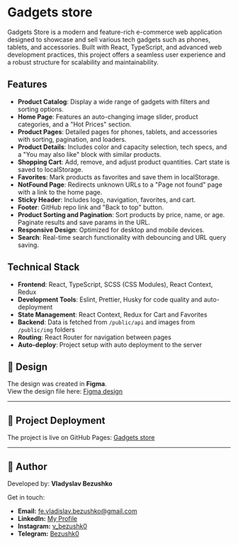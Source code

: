 # Gadgets store

Gadgets Store is a modern and feature-rich e-commerce web application designed to showcase and sell various tech gadgets such as phones, tablets, and accessories. Built with React, TypeScript, and advanced web development practices, this project offers a seamless user experience and a robust structure for scalability and maintainability.

## Features

- **Product Catalog**: Display a wide range of gadgets with filters and sorting options.
- **Home Page**: Features an auto-changing image slider, product categories, and a "Hot Prices" section.
- **Product Pages**: Detailed pages for phones, tablets, and accessories with sorting, pagination, and loaders.
- **Product Details**: Includes color and capacity selection, tech specs, and a "You may also like" block with similar products.
- **Shopping Cart**: Add, remove, and adjust product quantities. Cart state is saved to localStorage.
- **Favorites**: Mark products as favorites and save them in localStorage.
- **NotFound Page**: Redirects unknown URLs to a "Page not found" page with a link to the home page.
- **Sticky Header**: Includes logo, navigation, favorites, and cart.
- **Footer**: GitHub repo link and "Back to top" button.
- **Product Sorting and Pagination**: Sort products by price, name, or age. Paginate results and save params in the URL.
- **Responsive Design**: Optimized for desktop and mobile devices.
- **Search**: Real-time search functionality with debouncing and URL query saving.

## Technical Stack

- **Frontend**: React, TypeScript, SCSS (CSS Modules), React Context, Redux
- **Development Tools**: Eslint, Prettier, Husky for code quality and auto-deployment
- **State Management**: React Context, Redux for Cart and Favorites
- **Backend**: Data is fetched from `/public/api` and images from `/public/img` folders
- **Routing**: React Router for navigation between pages
- **Auto-deploy**: Project setup with auto deployment to the server

## 🎨 Design

The design was created in **Figma**.  
View the design file here: [Figma design](https://www.figma.com/design/BUusqCIMAWALqfBahnyIiH/Phone-catalog-(V2)-Original-Dark?node-id=0-1&p=f)

---

## 🚀 Project Deployment

The project is live on GitHub Pages: [Gadgets store](https://bezushk0.github.io/Gadgets-store/)

---

## 👤 **Author**

Developed by: **Vladyslav Bezushko**

Get in touch:

- **Email:** fe.vladislav.bezushko@gmail.com 
- **LinkedIn:** [My Profile](https://www.linkedin.com/in/vladislav-bezushko-752595374/)  
- **Instagram:** [v_bezushk0](https://www.instagram.com/v_bezushk0/)  
- **Telegram:** [Bezushk0](https://t.me/Bezushk0)

